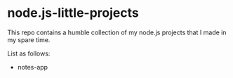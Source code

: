 # node.js-little-projects
This repo contains a humble collection of my node.js projects that I made in my spare time.

List as follows:
- notes-app

